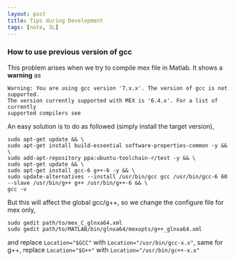 ```yaml
---
layout: post
title: Tips during Development
tags: [note, SL]
---
```


### How to use previous version of gcc 
This problem arises when we try to compile mex file in Matlab. It shows a __warning__ as

    Warning: You are using gcc version '7.x.x'. The version of gcc is not supported. 
    The version currently supported with MEX is '6.4.x'. For a list of currently 
    supported compilers see

An easy solution is to do as followed (simply install the target version),

    sudo apt-get update && \
    sudo apt-get install build-essential software-properties-common -y && \
    sudo add-apt-repository ppa:ubuntu-toolchain-r/test -y && \
    sudo apt-get update && \
    sudo apt-get install gcc-6 g++-6 -y && \
    sudo update-alternatives --install /usr/bin/gcc gcc /usr/bin/gcc-6 60 --slave /usr/bin/g++ g++ /usr/bin/g++-6 && \
    gcc -v

But this will affect the global gcc/g++, so we change the configure file for mex only,

    sudo gedit path/to/mex_C_glnxa64.xml
    sudo gedit path/to/MATLAB/bin/glnxa64/mexopts/g++_glnxa64.xml

and replace `Location="$GCC"` with `Location="/usr/bin/gcc-x.x"`, same for g++, replace `Location="$G++"` with `Location="/usr/bin/gc++-x.x"`
